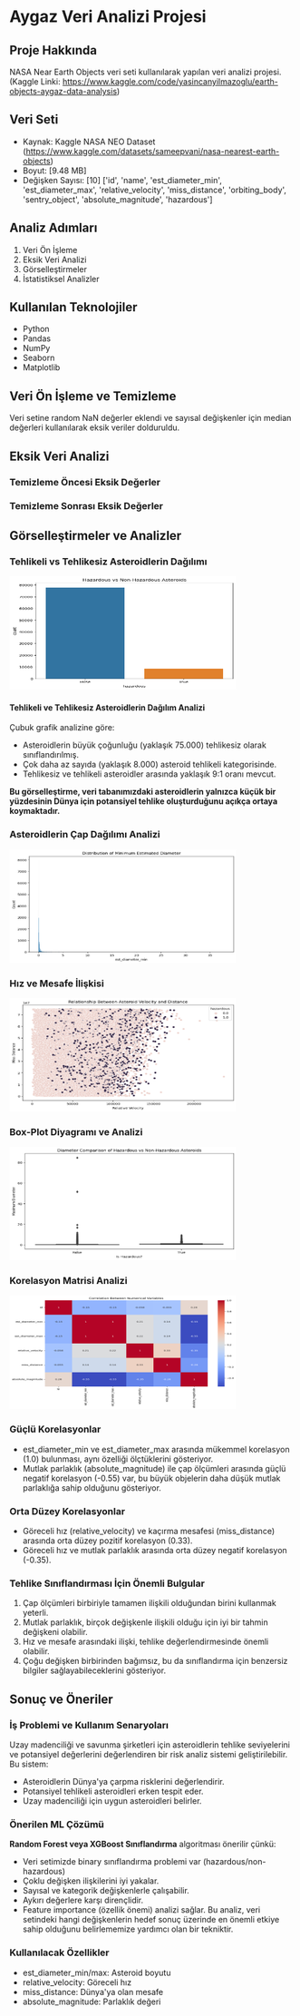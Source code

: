 # Aygaz Veri Analizi Projesi

## Proje Hakkında
NASA Near Earth Objects veri seti kullanılarak yapılan veri analizi projesi.
(Kaggle Linki: https://www.kaggle.com/code/yasincanyilmazoglu/earth-objects-aygaz-data-analysis)

## Veri Seti
- Kaynak: Kaggle NASA NEO Dataset (https://www.kaggle.com/datasets/sameepvani/nasa-nearest-earth-objects)
- Boyut: [9.48 MB]
- Değişken Sayısı: [10]
  ['id', 'name', 'est_diameter_min', 'est_diameter_max', 'relative_velocity', 'miss_distance', 'orbiting_body', 'sentry_object', 'absolute_magnitude', 'hazardous']

## Analiz Adımları
1. Veri Ön İşleme
2. Eksik Veri Analizi
3. Görselleştirmeler
4. İstatistiksel Analizler

## Kullanılan Teknolojiler
- Python
- Pandas
- NumPy
- Seaborn
- Matplotlib

## Veri Ön İşleme ve Temizleme
Veri setine random NaN değerler eklendi ve sayısal değişkenler için median değerleri kullanılarak eksik veriler dolduruldu.

## Eksik Veri Analizi
### Temizleme Öncesi Eksik Değerler

### Temizleme Sonrası Eksik Değerler

## Görselleştirmeler ve Analizler

### Tehlikeli vs Tehlikesiz Asteroidlerin Dağılımı
<img src="img/hazardous_asteroids.png" width="400" height="200">

#### Tehlikeli ve Tehlikesiz Asteroidlerin Dağılım Analizi

Çubuk grafik analizine göre:
- Asteroidlerin büyük çoğunluğu (yaklaşık 75.000) tehlikesiz olarak sınıflandırılmış.
- Çok daha az sayıda (yaklaşık 8.000) asteroid tehlikeli kategorisinde.
- Tehlikesiz ve tehlikeli asteroidler arasında yaklaşık 9:1 oranı mevcut.

**Bu görselleştirme, veri tabanımızdaki asteroidlerin yalnızca küçük bir yüzdesinin Dünya için potansiyel tehlike oluşturduğunu açıkça ortaya koymaktadır.**

### Asteroidlerin Çap Dağılımı Analizi
<img src="img/asteroid_diameters.png" width="400" height="200">

### Hız ve Mesafe İlişkisi
<img src="img/distance-velocity.png" width="400" height="200">

### Box-Plot Diyagramı ve Analizi
<img src="img/box-plot.png" width="400" height="200">

### Korelasyon Matrisi Analizi
<img src="img/Correlation.png" width="400" height="200">

### Güçlü Korelasyonlar
- est_diameter_min ve est_diameter_max arasında mükemmel korelasyon (1.0) bulunması, aynı özelliği ölçtüklerini gösteriyor.
- Mutlak parlaklık (absolute_magnitude) ile çap ölçümleri arasında güçlü negatif korelasyon (-0.55) var, bu büyük objelerin daha düşük mutlak parlaklığa sahip olduğunu gösteriyor.

### Orta Düzey Korelasyonlar
- Göreceli hız (relative_velocity) ve kaçırma mesafesi (miss_distance) arasında orta düzey pozitif korelasyon (0.33).
- Göreceli hız ve mutlak parlaklık arasında orta düzey negatif korelasyon (-0.35).

### Tehlike Sınıflandırması İçin Önemli Bulgular
1. Çap ölçümleri birbiriyle tamamen ilişkili olduğundan birini kullanmak yeterli.
2. Mutlak parlaklık, birçok değişkenle ilişkili olduğu için iyi bir tahmin değişkeni olabilir.
3. Hız ve mesafe arasındaki ilişki, tehlike değerlendirmesinde önemli olabilir.
4. Çoğu değişken birbirinden bağımsız, bu da sınıflandırma için benzersiz bilgiler sağlayabileceklerini gösteriyor.

## Sonuç ve Öneriler

### İş Problemi ve Kullanım Senaryoları
Uzay madenciliği ve savunma şirketleri için asteroidlerin tehlike seviyelerini ve potansiyel değerlerini değerlendiren bir risk analiz sistemi geliştirilebilir. Bu sistem:
- Asteroidlerin Dünya'ya çarpma risklerini değerlendirir.
- Potansiyel tehlikeli asteroidleri erken tespit eder.
- Uzay madenciliği için uygun asteroidleri belirler.

### Önerilen ML Çözümü
**Random Forest veya XGBoost Sınıflandırma** algoritması önerilir çünkü:
- Veri setimizde binary sınıflandırma problemi var (hazardous/non-hazardous)
- Çoklu değişken ilişkilerini iyi yakalar.
- Sayısal ve kategorik değişkenlerle çalışabilir.
- Aykırı değerlere karşı dirençlidir.
- Feature importance (özellik önemi) analizi sağlar. Bu analiz, veri setindeki hangi değişkenlerin hedef sonuç üzerinde en önemli etkiye sahip olduğunu belirlememize yardımcı olan bir tekniktir.

### Kullanılacak Özellikler
- est_diameter_min/max: Asteroid boyutu
- relative_velocity: Göreceli hız
- miss_distance: Dünya'ya olan mesafe
- absolute_magnitude: Parlaklık değeri
